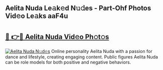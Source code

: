 ## Aelita Nuda Le𝚊k𝚎d N𝚞𝚍es - Part-Ohf Photos Vid𝚎o Le𝚊ks aaF4u

# <h2><a href="http://fbct6h.evod.top/?m=Aelita+Nuda">🔗 👉🔴 Aelita Nuda Vid𝚎o Ph𝚘t𝚘s</a></h2>

[![Aelita Nuda N𝚞d𝚎s](https://i.imgur.com/8V9OHl7.gif)](http://fbct6h.evod.top/?m=Aelita+Nuda)
Online personality Aelita Nuda with a passion for dance and lifestyle, creating engaging content. Public figures Aelita Nuda can be role models for both positive and negative behaviors. 
